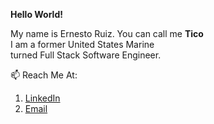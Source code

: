 **Hello World!**

My name is Ernesto Ruiz. You can call me **Tico** \
I am a former United States Marine \
turned Full Stack Software Engineer.


📫 Reach Me At: 
   1. [LinkedIn](https://www.linkedin.com/in/ernesto-javier-ruiz/)
   2. [Email](mailto:ernesto.j.ruiz22@gmail.com)
